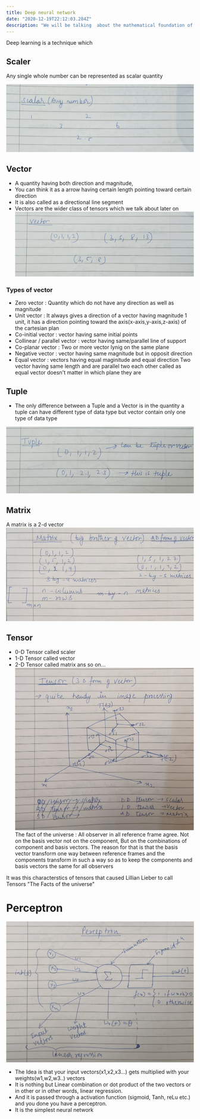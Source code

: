 ```yaml
---
title: Deep neural network
date: "2020-12-19T22:12:03.284Z"
description: "We will be talking  about the mathematical foundation of deep neural network in deep learning  with numpy syntax for implementation of the mathematical function"
---
```

 Deep learning is a technique which 

## Scaler 

Any single whole number can be represented as scalar quantity 

![](PXL_20210319_122825026.NIGHT_5.jpg)

## Vector
- A quantity having both direction and magnitude,
- You can think it as a arrow having certain length pointing toward certain direction
- It is also called as a directional line segment 
- Vectors are the wider class of tensors which we talk about later on
![](PXL_20210319_122825026.NIGHT_3.jpg)
### Types of vector
- Zero vector : Quantity which do not have any direction as well as magnitude
- Unit vector : It always gives a direction of a vector having magnitude 1 unit, it has a direction pointing toward the axis(x-axis,y-axis,z-axis) of the cartesian plan
- Co-initial vector : vector having same initial points
- Collinear / parallel vector : vector having same/parallel line of support
- Co-planar vector : Two or more vector lynig on the same plane
- Negative vector : vector having same magnitude but in opposit direction
- Equal vector : vectors having equal maginitude and equal direction 
Two vector having same length and are parallel two each other called as equal vector doesn't matter in which plane they are 
## Tuple
- The only difference between a Tuple and a Vector is in the quantity a tuple can have different type of data type but vector contain only one type of data type

![](PXL_20210319_122825026.NIGHT_4.jpg)

## Matrix
A matrix is a 2-d vector 
![](PXL_20210319_123017243_2.jpg)

## Tensor
- 0-D Tensor called scaler
- 1-D Tensor called vector
- 2-D Tensor called matrix
ans so on...
![](PXL_20210319_123017243_3.jpg)
The fact of the universe : All observer in all reference frame agree. Not on the basis vector not on the component, But on the combinations of component and basis vectors.
The reason for that is that the basis vector transform one way between reference frames and the components transform in such a way so as to keep the components and basis vectors the same for all observers

It was this characterstics of tensors that caused Lillian Lieber to call Tensors "The Facts of the universe"

# Perceptron
![](PXL_20210319_123034722_2.jpg)
- The Idea is that your input vectors(x1,x2,x3...) gets multiplied with your weights(w1,w2,w3..) vectors
- It is nothing but Linear combination or dot product of the two vectors or in other or in other words, linear regression.
- And it is passed through a activation function (sigmoid, Tanh, reLu etc.) and you done you have a perceptron.
- It is the simplest neural network

